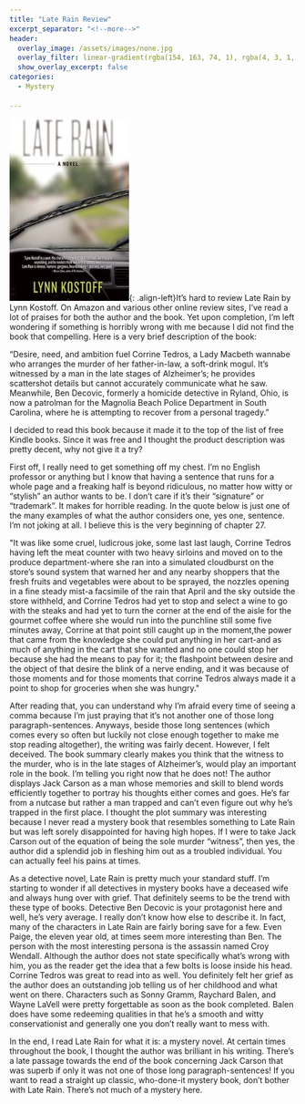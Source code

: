 ```yaml
---
title: "Late Rain Review"
excerpt_separator: "<!--more-->"
header:
  overlay_image: /assets/images/none.jpg
  overlay_filter: linear-gradient(rgba(154, 163, 74, 1), rgba(4, 3, 1, 1))
  show_overlay_excerpt: false
categories:
  - Mystery

---
```

![late-rain-cover](/assets/images/late-rain.jpg){: .align-left}It’s hard to review Late Rain by Lynn Kostoff. On Amazon and various other online review sites, I’ve read a lot of praises for both the author and the book. Yet upon completion, I’m left wondering if something is horribly wrong with me because I did not find the book that compelling. Here is a very brief description of the book:

“Desire, need, and ambition fuel Corrine Tedros, a Lady Macbeth wannabe who arranges the murder of her father-in-law, a soft-drink mogul. It’s witnessed by a man in the late stages of Alzheimer’s; he provides scattershot details but cannot accurately communicate what he saw. Meanwhile, Ben Decovic, formerly a homicide detective in Ryland, Ohio, is now a patrolman for the Magnolia Beach Police Department in South Carolina, where he is attempting to recover from a personal tragedy.”

I decided to read this book because it made it to the top of the list of free Kindle books. Since it was free and I thought the product description was pretty decent, why not give it a try?

First off, I really need to get something off my chest. I’m no English professor or anything but I know that having a sentence that runs for a whole page and a freaking half is beyond ridiculous, no matter how witty or “stylish” an author wants to be. I don’t care if it’s their “signature” or “trademark”. It makes for horrible reading. In the quote below is just one of the many examples of what the author considers one, yes one, sentence. I’m not joking at all. I believe this is the very beginning of chapter 27.

"It was like some cruel, ludicrous joke, some last last laugh, Corrine Tedros having left the meat counter with two heavy sirloins and moved on to the produce department-where she ran into a simulated cloudburst on the store’s sound system that warned her and any nearby shoppers that the fresh fruits and vegetables were about to be sprayed, the nozzles opening in a fine steady mist-a facsimile of the rain that April and the sky outside the store withheld, and Corrine Tedros had yet to stop and select a wine to go with the steaks and had yet to turn the corner at the end of the aisle for the gourmet coffee where she would run into the punchline still some five minutes away, Corrine at that point still caught up in the moment,the power that came from the knowledge she could put anything in her cart-and as much of anything in the cart that she wanted and no one could stop her because she had the means to pay for it; the flashpoint between desire and the object of that desire the blink of a nerve ending, and it was because of those moments and for those moments that corrine Tedros always made it a point to shop for groceries when she was hungry."

After reading that, you can understand why I’m afraid every time of seeing a comma because I’m just praying that it’s not another one of those long paragraph-sentences. Anyways, beside those long sentences (which comes every so often but luckily not close enough together to make me stop reading altogether), the writing was fairly decent. However, I felt deceived. The book summary clearly makes you think that the witness to the murder, who is in the late stages of Alzheimer’s, would play an important role in the book. I’m telling you right now that he does not! The author displays Jack Carson as a man whose memories and skill to blend words efficiently together to portray his thoughts either comes and goes. He’s far from a nutcase but rather a man trapped and can’t even figure out why he’s trapped in the first place. I thought the plot summary was interesting because I never read a mystery book that resembles something to Late Rain but was left sorely disappointed for having high hopes. If I were to take Jack Carson out of the equation of being the sole murder “witness”, then yes, the author did a splendid job in fleshing him out as a troubled individual. You can actually feel his pains at times.

As a detective novel, Late Rain is pretty much your standard stuff. I’m starting to wonder if all detectives in mystery books have a deceased wife and always hung over with grief. That definitely seems to be the trend with these type of books. Detective Ben Decovic is your protagonist here and well, he’s very average. I really don’t know how else to describe it. In fact, many of the characters in Late Rain are fairly boring save for a few. Even Paige, the eleven year old, at times seem more interesting than Ben. The person with the most interesting persona is the assassin named Croy Wendall. Although the author does not state specifically what’s wrong with him, you as the reader get the idea that a few bolts is loose inside his head. Corrine Tedros was great to read into as well. You definitely felt her grief as the author does an outstanding job telling us of her childhood and what went on there. Characters such as Sonny Gramm, Raychard Balen, and Wayne LaVell were pretty forgettable as soon as the book completed. Balen does have some redeeming qualities in that he’s a smooth and witty conservationist and generally one you don’t really want to mess with.

In the end, I read Late Rain for what it is: a mystery novel. At certain times throughout the book, I thought the author was brilliant in his writing. There’s a late passage towards the end of the book concerning Jack Carson that was superb if only it was not one of those long paragraph-sentences! If you want to read a straight up classic, who-done-it mystery book, don’t bother with Late Rain. There’s not much of a mystery here.